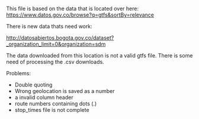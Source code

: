 This file is based on the data that is located over here:
https://www.datos.gov.co/browse?q=gtfs&sortBy=relevance

There is new data thats need work:

http://datosabiertos.bogota.gov.co/dataset?_organization_limit=0&organization=sdm

The data downloaded from this location is not a valid gtfs file. There is some need of processing the .csv downloads. 

Problems:

* Double quoting
* Wrong geolocation is saved as a number
* a invalid column header
* route numbers containing dots (.)
* stop_times file is not complete
